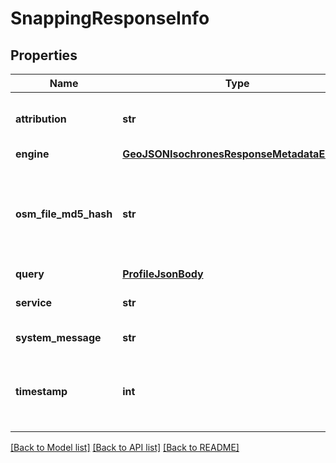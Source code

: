 # SnappingResponseInfo

## Properties
Name | Type | Description | Notes
------------ | ------------- | ------------- | -------------
**attribution** | **str** | Copyright and attribution information | [optional] 
**engine** | [**GeoJSONIsochronesResponseMetadataEngine**](GeoJSONIsochronesResponseMetadataEngine.md) |  | [optional] 
**osm_file_md5_hash** | **str** | The MD5 hash of the OSM planet file that was used for generating graphs | [optional] 
**query** | [**ProfileJsonBody**](ProfileJsonBody.md) |  | [optional] 
**service** | **str** | The service that was requested | [optional] 
**system_message** | **str** | System message | [optional] 
**timestamp** | **int** | Time that the request was made (UNIX Epoch time) | [optional] 

[[Back to Model list]](../README.md#documentation_for_models) [[Back to API list]](../README.md#documentation_for_api_endpoints) [[Back to README]](../README.md)

